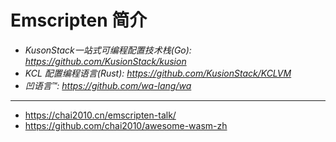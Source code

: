# Emscripten 简介

- *KusonStack一站式可编程配置技术栈(Go): https://github.com/KusionStack/kusion*
- *KCL 配置编程语言(Rust): https://github.com/KusionStack/KCLVM*
- *凹语言™: https://github.com/wa-lang/wa*

----

- https://chai2010.cn/emscripten-talk/
- https://github.com/chai2010/awesome-wasm-zh
